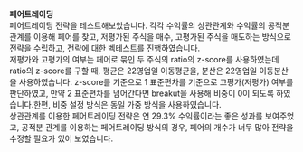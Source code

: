 **페어트레이딩**  
페어트레이딩 전략을 테스트해보았습니다. 각각 수익률의 상관관계와 수익률의 공적분 관계를 이용해 페어를 찾고, 저평가된 주식을 매수, 고평가된 주식을 매도하는 방식으로 전략을
수립하고, 전략에 대한 벡테스트를 진행하였습니다.    
저평가와 고평가의 여부는 페어로 묶인 두 주식의 ratio의 z-score를 사용하였는데 ratio의 z-score를 구할 때, 평균은 22영업일 이동평균을, 
분산은 22영업일 이동분산을 사용하였습니다. z-score를 기준으로 1 표준편차를 기준으로 고평가(저평가) 여부를 판단하였고, 만약 2 표준편차를 넘어간다면 breakut을 사용해 비중이 0이 되도록 하였습니다.한편, 비중 설정 방식은 동일 가중 방식을 사용하였습니다.   
상관관계를 이용한 페어트레이딩 전략은 연 29.3% 수익률이라는 좋은 성과를 보여주었고, 공적분 관계를 이용하는 페어트레이딩 방식의 경우, 페어의 개수가 너무 많아 전략을 수정할 필요가 있어 보였습니다.  
